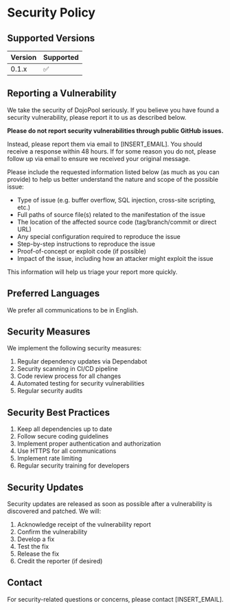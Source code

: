 # Security Policy

## Supported Versions

| Version | Supported          |
| ------- | ------------------ |
| 0.1.x   | :white_check_mark: |

## Reporting a Vulnerability

We take the security of DojoPool seriously. If you believe you have found a security vulnerability, please report it to us as described below.

**Please do not report security vulnerabilities through public GitHub issues.**

Instead, please report them via email to [INSERT_EMAIL]. You should receive a response within 48 hours. If for some reason you do not, please follow up via email to ensure we received your original message.

Please include the requested information listed below (as much as you can provide) to help us better understand the nature and scope of the possible issue:

* Type of issue (e.g. buffer overflow, SQL injection, cross-site scripting, etc.)
* Full paths of source file(s) related to the manifestation of the issue
* The location of the affected source code (tag/branch/commit or direct URL)
* Any special configuration required to reproduce the issue
* Step-by-step instructions to reproduce the issue
* Proof-of-concept or exploit code (if possible)
* Impact of the issue, including how an attacker might exploit the issue

This information will help us triage your report more quickly.

## Preferred Languages

We prefer all communications to be in English.

## Security Measures

We implement the following security measures:

1. Regular dependency updates via Dependabot
2. Security scanning in CI/CD pipeline
3. Code review process for all changes
4. Automated testing for security vulnerabilities
5. Regular security audits

## Security Best Practices

1. Keep all dependencies up to date
2. Follow secure coding guidelines
3. Implement proper authentication and authorization
4. Use HTTPS for all communications
5. Implement rate limiting
6. Regular security training for developers

## Security Updates

Security updates are released as soon as possible after a vulnerability is discovered and patched. We will:

1. Acknowledge receipt of the vulnerability report
2. Confirm the vulnerability
3. Develop a fix
4. Test the fix
5. Release the fix
6. Credit the reporter (if desired)

## Contact

For security-related questions or concerns, please contact [INSERT_EMAIL]. 
